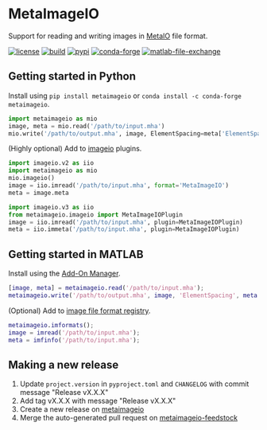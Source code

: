 # MetaImageIO

Support for reading and writing images in [MetaIO](https://itk.org/Wiki/ITK/MetaIO/Documentation) file format.

[![license](https://img.shields.io/github/license/auneri/MetaImageIO)](https://github.com/auneri/metaimageio/blob/main/LICENSE.md)
[![build](https://img.shields.io/github/actions/workflow/status/auneri/MetaImageIO/main.yml)](https://github.com/auneri/metaimageio/actions)
[![pypi](https://img.shields.io/pypi/v/metaimageio)](https://pypi.org/project/metaimageio)
[![conda-forge](https://img.shields.io/conda/vn/conda-forge/metaimageio)](https://anaconda.org/conda-forge/metaimageio)
[![matlab-file-exchange](https://www.mathworks.com/matlabcentral/images/matlab-file-exchange.svg)](https://www.mathworks.com/matlabcentral/fileexchange/104070-metaimageio)

## Getting started in Python

Install using `pip install metaimageio` or `conda install -c conda-forge metaimageio`.

```python
import metaimageio as mio
image, meta = mio.read('/path/to/input.mha')
mio.write('/path/to/output.mha', image, ElementSpacing=meta['ElementSpacing'])
```

(Highly optional) Add to [imageio](https://imageio.readthedocs.io) plugins.

```python
import imageio.v2 as iio
import metaimageio as mio
mio.imageio()
image = iio.imread('/path/to/input.mha', format='MetaImageIO')
meta = image.meta
```

```python
import imageio.v3 as iio
from metaimageio.imageio import MetaImageIOPlugin
image = iio.imread('/path/to/input.mha', plugin=MetaImageIOPlugin)
meta = iio.immeta('/path/to/input.mha', plugin=MetaImageIOPlugin)
```

## Getting started in MATLAB

Install using the [Add-On Manager](https://www.mathworks.com/help/matlab/matlab_env/get-add-ons.html).

```matlab
[image, meta] = metaimageio.read('/path/to/input.mha');
metaimageio.write('/path/to/output.mha', image, 'ElementSpacing', meta.ElementSpacing);
```

(Optional) Add to [image file format registry](https://www.mathworks.com/help/matlab/ref/imformats.html).

```matlab
metaimageio.imformats();
image = imread('/path/to/input.mha');
meta = imfinfo('/path/to/input.mha');
```

## Making a new release

1. Update `project.version` in `pyproject.toml` and `CHANGELOG` with commit message "Release vX.X.X"
2. Add tag vX.X.X with message "Release vX.X.X"
3. Create a new release on [metaimageio](https://github.com/auneri/metaimageio)
4. Merge the auto-generated pull request on [metaimageio-feedstock](https://github.com/conda-forge/metaimageio-feedstock)
